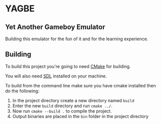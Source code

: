 # YAGBE
## Yet Another Gameboy Emulator

Building this emulator for the fun of it and for the learning experience.

## Building
To build this project you're going to need [CMake](https://cmake.org/) for building.

You will also need [SDL](https://www.libsdl.org/) installed on your machine.

To build from the command line make sure you have cmake installed then do the following:

1. In the project directory create a new directory named `build`
2. Enter the new `build` directory and run `cmake ../`.
3. Now run `cmake --build .` to compile the project.
4. Output binaries are placed in the `bin` folder in the project directory
